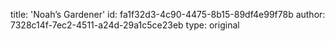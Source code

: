 title: 'Noah’s Gardener'
id: fa1f32d3-4c90-4475-8b15-89df4e99f78b
author: 7328c14f-7ec2-4511-a24d-29a1c5ce23eb
type: original
